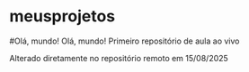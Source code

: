 # meusprojetos
#Olá, mundo!
Olá, mundo!
Primeiro repositório de aula ao vivo

Alterado diretamente no repositório remoto em 15/08/2025

